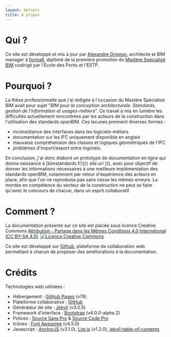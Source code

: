 ```yaml
---
layout: default
title: A propos
---
```


# Qui ?

Ce site est développé et mis à jour par [Alexandre Grignon](https://fr.linkedin.com/in/alexandregrignon), architecte et BIM manager à [forma6](http://www.forma6.net), diplômé de la première promotion du [Mastère Spécialisé BIM](http://www.enpc.fr/node/12839) codirigé par l'Ecole des Ponts et l'ESTP.

# Pourquoi ?

La thèse professionnelle que j'ai rédigée à l'occasion du Mastère Spécialisé BIM avait pour sujet "*BIM pour la conception architecturale. Standards, gestion de l’information et usages-métiers*". Ce travail a mis en lumière les difficultés actuellement rencontrées par les acteurs de la construction dans l'utilisation des standards openBIM. Ces lacunes prennent diverses formes :

* inconsistance des interfaces dans les logiciels-métiers
* documentation sur les IFC uniquement disponible en anglais
* mauvaise compréhension des classes et logiques géométriques de l'IFC
* problèmes d'import/export entre logiciels.

En conclusion, j'ai donc élaboré un prototype de documentation en ligne qui donna naissance à [bimstandards.fr]({{ site.url }}), avec pour objectif de donner les informations nécessaires à une meilleure implémentation des standards openBIM, notamment par retour d'expérience des acteurs en place, afin que l'on ne reproduise pas sans cesse les mêmes erreurs. La montée en compétence du secteur de la construction ne peut se faire qu'avec le concours de chacun, dans un esprit collaboratif.

# Comment ?

La documentation présente sur ce site est placée sous licence Creative Commons [Attribution - Partage dans les Mêmes Conditions 4.0 International (CC BY-SA 4.0)](http://creativecommons.org/licenses/by-sa/4.0/deed.fr). <a rel="license" href="http://creativecommons.org/licenses/by-sa/4.0/"><img alt="Licence Creative Commons" style="border-width:0" src="https://i.creativecommons.org/l/by-sa/4.0/88x31.png" /></a>

Ce site est développé sur [Github](https://github.com), plateforme de collaboration web permettant à chacun de proposer des améliorations à la documentation.

# Crédits

Technologies web utilisées :

* Hébergement : [GitHub Pages](https://pages.github.com) (v78)
* Plateforme collaborative : [GitHub](https://github.com)
* Générateur de site : [Jekyll](http://jekyllrb.com) (v3.0.5)
* Framework d'interface : [Bootstrap](http://getbootstrap.com) (v4.0.0-alpha.2)
* Polices : [Source Sans Pro](https://www.google.com/fonts/specimen/Source+Sans+Pro) & [Source Code Pro](https://www.google.com/fonts/specimen/Source+Code+Pro)
* Icônes : [Font Awesome](https://fortawesome.github.io/Font-Awesome/) (v4.5.0)
* Javascript : [AnchorJS](https://github.com/bryanbraun/anchorjs) (v3.1.0), [List.js](http://www.listjs.com) (v1.2.0), [jekyll-table-of-contents](https://github.com/ghiculescu/jekyll-table-of-contents)
